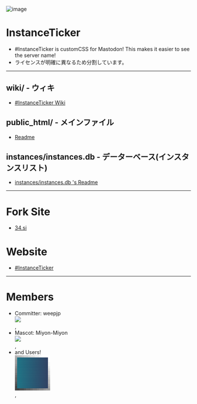 ![image](https://user-images.githubusercontent.com/3696720/215840789-6eba6f40-40ac-45ef-85c2-1f1a2623a9ac.png)

# InstanceTicker
- #InstanceTicker is customCSS for Mastodon! This makes it easier to see the server name! 
- ライセンスが明確に異なるため分割しています。

---

## wiki/ - ウィキ
- [#InstanceTicker Wiki](https://github.com/InstanceTicker/InstanceTicker/wiki)

## public_html/ - メインファイル
- [Readme](https://github.com/InstanceTicker/InstanceTicker/tree/master/public_html#readme)

## instances/instances.db - データーベース(インスタンスリスト)
- [instances/instances.db 's Readme](https://github.com/InstanceTicker/InstanceTicker/tree/master/instances#readme)

---

# Fork Site
- [34.si](https://34.si)

# Website
- [#InstanceTicker](https://inst.ance.tk)

---
# Members
- Committer: weepjp <br><img src="https://res.cloudinary.com/weep/ext/weep.gif" width="96"><br>,
- Mascot: Miyon-Miyon <br><img src="https://34.si/miyon/list/miyon2022_061.webp" width="96"><br>,
- and Users!<br><img src="https://raw.githubusercontent.com/InstanceTicker/InstanceTicker/master/public_html/favicon160.png" width="96"><br>,

